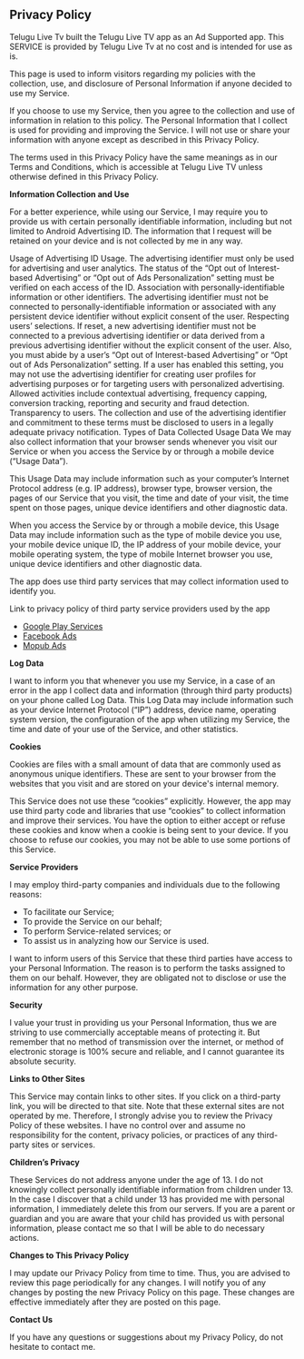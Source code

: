 
 <html>
 <head>
 
 	
</head>
<body>
 	<h2>Privacy Policy</h2> <p> Telugu Live Tv built the Telugu Live TV app as an Ad Supported app. This SERVICE is provided by Telugu Live Tv at no cost and is intended for use as is.
 	</p> <p>This page is used to inform visitors regarding my policies with the collection, use, and
 	disclosure of Personal Information if anyone decided to use my Service.
 	</p> <p>If you choose to use my Service, then you agree to the collection and use of information in relation
 	to this policy. The Personal Information that I collect is used for providing and improving the
 	Service. I will not use or share your information with anyone except as described
 	in this Privacy Policy.
 	</p> <p>The terms used in this Privacy Policy have the same meanings as in our Terms and Conditions, which is accessible
 	at Telugu Live TV unless otherwise defined in this Privacy Policy.
 	</p> <p><strong>Information Collection and Use</strong></p> <p>For a better experience, while using our Service, I may require you to provide us with certain personally identifiable information, including but not limited to Android Advertising ID. The information that I request will be retained on your device and is not collected by me in any way.
<p>Usage of Advertising ID
Usage. The advertising identifier must only be used for advertising and user analytics. The status of the “Opt out of Interest-based Advertising” or “Opt out of Ads Personalization” setting must be verified on each access of the ID.
Association with personally-identifiable information or other identifiers. The advertising identifier must not be connected to personally-identifiable information or associated with any persistent device identifier without explicit consent of the user.
Respecting users’ selections. If reset, a new advertising identifier must not be connected to a previous advertising identifier or data derived from a previous advertising identifier without the explicit consent of the user. Also, you must abide by a user’s “Opt out of Interest-based Advertising” or “Opt out of Ads Personalization” setting. If a user has enabled this setting, you may not use the advertising identifier for creating user profiles for advertising purposes or for targeting users with personalized advertising. Allowed activities include contextual advertising, frequency capping, conversion tracking, reporting and security and fraud detection.
Transparency to users. The collection and use of the advertising identifier and commitment to these terms must be disclosed to users in a legally adequate privacy notification.
Types of Data Collected
Usage Data
We may also collect information that your browser sends whenever you visit our Service or when you access the Service by or through a mobile device (“Usage Data”).

This Usage Data may include information such as your computer’s Internet Protocol address (e.g. IP address), browser type, browser version, the pages of our Service that you visit, the time and date of your visit, the time spent on those pages, unique device identifiers and other diagnostic data.

When you access the Service by or through a mobile device, this Usage Data may include information such as the type of mobile device you use, your mobile device unique ID, the IP address of your mobile device, your mobile operating system, the type of mobile Internet browser you use, unique device identifiers and other diagnostic data.</p>

 	
</p> <p>The app does use third party services that may collect information used to identify you.</p> <div><p>Link to privacy policy of third party service providers used by the app</p> <ul><li><a href="https://www.google.com/policies/privacy/" target="_blank">Google Play Services</a></li>
<li><a href="https://business.facebook.com/" target="_blank">Facebook Ads</a></li>
<li><a href="https://www.mopub.com" target="_blank">Mopub Ads</a></li> <!----> <!----> <!----> <!----> <!----> <!----></ul></div> <p><strong>Log Data</strong></p> <p> I want to inform you that whenever you use my Service, in a case of an
 	error in the app I collect data and information (through third party products) on your phone
 	called Log Data. This Log Data may include information such as your device Internet Protocol (“IP”) address,
 	device name, operating system version, the configuration of the app when utilizing my Service,
 	the time and date of your use of the Service, and other statistics.
 	</p> <p><strong>Cookies</strong></p> <p>Cookies are files with a small amount of data that are commonly used as anonymous unique identifiers. These
 	are sent to your browser from the websites that you visit and are stored on your device's internal memory.
 	</p> <p>This Service does not use these “cookies” explicitly. However, the app may use third party code and libraries
 	that use “cookies” to collect information and improve their services. You have the option to either
 	accept or refuse these cookies and know when a cookie is being sent to your device. If you choose to
 	refuse our cookies, you may not be able to use some portions of this Service.
 	</p> <p><strong>Service Providers</strong></p> <p> I may employ third-party companies and individuals due to the following reasons:</p> <ul><li>To facilitate our Service;</li> <li>To provide the Service on our behalf;</li> <li>To perform Service-related services; or</li> <li>To assist us in analyzing how our Service is used.</li></ul> <p> I want to inform users of this Service that these third parties have access to your
 	Personal Information. The reason is to perform the tasks assigned to them on our behalf. However, they
 	are obligated not to disclose or use the information for any other purpose.
 	</p> <p><strong>Security</strong></p> <p> I value your trust in providing us your Personal Information, thus we are striving
 	to use commercially acceptable means of protecting it. But remember that no method of transmission over
 	the internet, or method of electronic storage is 100% secure and reliable, and I cannot guarantee
 	its absolute security.
 	</p> <p><strong>Links to Other Sites</strong></p> <p>This Service may contain links to other sites. If you click on a third-party link, you will be directed
 	to that site. Note that these external sites are not operated by me. Therefore, I strongly
 	advise you to review the Privacy Policy of these websites. I have no control over
 	and assume no responsibility for the content, privacy policies, or practices of any third-party sites
 	or services.
 	</p> <p><strong>Children’s Privacy</strong></p> <p>These Services do not address anyone under the age of 13. I do not knowingly collect
 	personally identifiable information from children under 13. In the case I discover that a child
 	under 13 has provided me with personal information, I immediately delete this from
 	our servers. If you are a parent or guardian and you are aware that your child has provided us with personal
 	information, please contact me so that I will be able to do necessary actions.
 	</p> <p><strong>Changes to This Privacy Policy</strong></p> <p> I may update our Privacy Policy from time to time. Thus, you are advised to review
 	this page periodically for any changes. I will notify you of any changes by posting
 	the new Privacy Policy on this page. These changes are effective immediately after they are posted on
 	this page.
 	</p> <p><strong>Contact Us</strong></p> <p>If you have any questions or suggestions about my Privacy Policy, do not hesitate to contact
 	me.

	 
 </body>
 </html>
 	 

